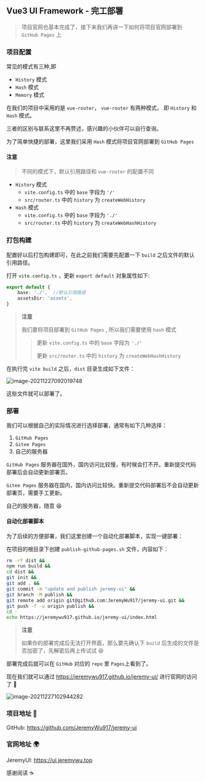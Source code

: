 

## Vue3 UI  Framework - 完工部署

> 项目官网也基本完成了，接下来我们再讲一下如何将项目官网部署到 `GitHub Pages` 上
>

### 项目配置

常见的模式有三种,即

- `History` 模式
- `Hash` 模式
- `Memory` 模式

在我们的项目中采用的是 `vue-router`， `vue-router` 有两种模式， 即 `History` 和 `Hash` 模式。

三者的区别与联系这里不再赘述，感兴趣的小伙伴可以自行查询。

为了简单快捷的部署，这里我们采用 `Hash` 模式将项目官网部署到 `GitHub Pages` 

#### 注意

> 不同的模式下，默认引用路径和 `vue-router` 的配置不同

- `History` 模式
  - `vite.config.ts` 中的 `base` 字段为 `'/'`
  - `src/router.ts` 中的 `history` 为 `createWebHistory`
- `Hash` 模式
  - `vite.config.ts` 中的 `base` 字段为 `'./'`
  - `src/router.ts` 中的 `history` 为 `createWebHashHistory`

### 打包构建

配置好以后打包构建即可，在此之前我们需要先配置一下 `build` 之后文件的默认引用路径。

打开 `vite.config.ts` ，更新 `export default` 对象属性如下:

```typescript
export default {
    base: './',  //默认引用路径
    assetsDir: 'assets',
}
```

> **注意**
>
> 我们要将项目部署到 `GitHub Pages` , 所以我们需要使用 `hash` 模式
>
> > 更新 `vite.config.ts` 中的 `base` 字段为 `'./'`
> >
> > 更新 `src/router.ts` 中的 `history` 为 `createWebHashHistory`

在执行完 `vite build` 之后，`dist` 目录生成如下文件：

![image-20211227092019748](https://gitee.com/jeremywuiot/img-res-all/raw/master/src/iie_shop/image-20211227092019748.png)

这些文件就可以部署了。

### 部署

我们可以根据自己的实际情况进行选择部署，通常有如下几种选择：

1. `GitHub Pages`
2. `Gitee Pages`
3. 自己的服务器

`GitHub Pages` 服务器在国外，国内访问比较慢，有时候会打不开。重新提交代码部署后会自动更新部署页。

`Gitee Pages` 服务器在国内，国内访问比较快。重新提交代码部署后不会自动更新部署页，需要手工更新。

自己的服务器，随意 :laughing:

#### 自动化部署脚本

为了后续的方便部署，我们这里创建一个自动化部署脚本，实现一键部署：

在项目的根目录下创建 `publish-github-pages.sh` 文件，内容如下：

```bash
rm -rf dist &&
npm run build &&
cd dist &&
git init &&
git add . &&
git commit -m "update and publish jeremy-ui" &&
git branch -M publish &&
git remote add origin git@github.com:JeremyWu917/jeremy-ui.git &&
git push -f -u origin publish &&
cd -
echo https://jeremywu917.github.io/jeremy-ui/index.html
```

> **注意**
>
> 如果你的部署完成后无法打开界面，那么要先确认下 `build` 后生成的文件是否加密了，先解密后再上传试试 :laughing:

部署完成后就可以在 `GitHub` 对应的 `repo` 里 `Pages`上看到了。

现在我们就可以通过 https://jeremywu917.github.io/jeremy-ui/ 进行官网的访问了 :rocket:

![image-20211227102944282](https://gitee.com/jeremywuiot/img-res-all/raw/master/src/iie_shop/image-20211227102944282.png)

### 项目地址 :gift:

GitHub: https://github.com/JeremyWu917/jeremy-ui

### 官网地址 :earth_africa:

JeremyUI: https://ui.jeremywu.top



感谢阅读 :coffee: